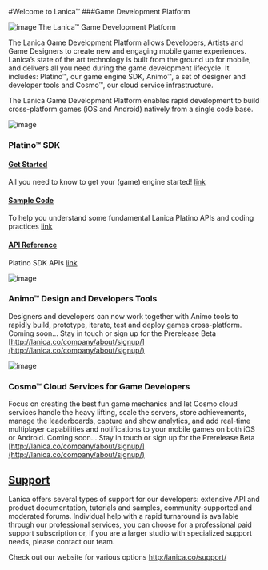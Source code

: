 #Welcome to Lanica™ 
###Game Development Platform

![image](http://lanica.co/wp-content/uploads/2013/07/Lanica_game_dev_banner-TM.png)
The Lanica™ Game Development Platform

The Lanica Game Development Platform allows Developers, Artists and Game Designers to create new and engaging mobile game experiences. Lanica’s state of the art technology is built from the ground up for mobile, and delivers all you need during the game development lifecycle. It includes: Platino™, our game engine SDK, Animo™, a set of designer and developer tools and Cosmo™, our cloud service infrastructure.

The Lanica Game Development Platform enables rapid development  to build cross-platform games (iOS and Android)  natively from a single code base.

![image](http://staging-wdpress.lanica.co/wp-content/uploads/2013/07/PlatinoGroupLogo.png)

### Platino™ SDK

#### [Get Started](http://docs.lanica.co/#!/guide/dev_environment)
All you need to know to get your (game) engine started! [link](http://docs.lanica.co/#!/guide/dev_environment)

#### [Sample Code](./platino/samples)
To help you understand some fundamental Lanica Platino APIs and coding practices [link](./platino/samples)

#### [API Reference](http://docs.lanica.co/#!/api)
Platino SDK APIs [link](http://docs.lanica.co/#!/api)

![image](http://staging-wdpress.lanica.co/wp-content/uploads/2013/07/AnimoGroupLogo.png)

### Animo™ Design and Developers Tools
Designers and developers can now work together with Animo tools to rapidly build, prototype, iterate, test and deploy games cross-platform. 
Coming soon… Stay in touch or sign up for the Prerelease Beta 
[http://lanica.co/company/about/signup/](http://lanica.co/company/about/signup/)

![image](http://staging-wdpress.lanica.co/wp-content/uploads/2013/07/CosmoGroupLogo.png)

### Cosmo™ Cloud Services for Game Developers
Focus on creating the best fun game mechanics and let Cosmo cloud services handle the heavy lifting, scale the servers, store achievements, manage the leaderboards, capture and show analytics, and add real-time multiplayer capabilities and notifications to your mobile games on both iOS or Android. Coming soon…  Stay in touch or sign up for the Prerelease Beta 
[http://lanica.co/company/about/signup/](http://lanica.co/company/about/signup/)

## [Support](http:/lanica.co/support/) 

Lanica offers several types of support for our developers: extensive API and product documentation, tutorials and samples, community-supported and moderated forums. Individual help with a rapid turnaround is available through our professional services, you can choose for a professional paid support subscription or, if you are a larger studio with specialized support needs, please contact our team.

Check out our website for various options [http:/lanica.co/support/](http:/lanica.co/support/)


